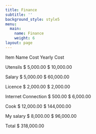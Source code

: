 ```yaml
---
title: Finance
subtitle: ''
background_style: style5
menu:
  main:
    name: Finance
    weight: 6
layout: page
---
```

Item Name                         Cost                       Yearly Cost

Utensils                           $ 5,000.00                $ 10,000.00

Salary                              $ 5,000.00                $ 60,000.00

Licence                           $ 2,000.00                $ 2,000.00

Internet Connection      $ 500.00                   $ 6,000.00

Cook                              $ 12,000.00              $ 144,000.00

My salary                       $ 8,000.00                $ 96,000.00



Total                                         $ 318,000.00
